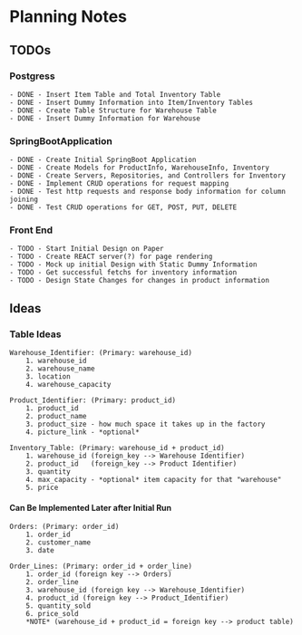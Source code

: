 # Planning Notes
## TODOs

### Postgress
    - DONE - Insert Item Table and Total Inventory Table
    - DONE - Insert Dummy Information into Item/Inventory Tables
    - DONE - Create Table Structure for Warehouse Table
    - DONE - Insert Dummy Information for Warehouse

### SpringBootApplication
    - DONE - Create Initial SpringBoot Application
    - DONE - Create Models for ProductInfo, WarehouseInfo, Inventory
    - DONE - Create Servers, Repositories, and Controllers for Inventory
    - DONE - Implement CRUD operations for request mapping
    - DONE - Test http requests and response body information for column joining
    - DONE - Test CRUD operations for GET, POST, PUT, DELETE
    
### Front End
    - TODO - Start Initial Design on Paper
    - TODO - Create REACT server(?) for page rendering
    - TODO - Mock up initial Design with Static Dummy Information
    - TODO - Get successful fetchs for inventory information
    - TODO - Design State Changes for changes in product information


## Ideas

### Table Ideas
    Warehouse_Identifier: (Primary: warehouse_id)
        1. warehouse_id
        2. warehouse_name
        3. location
        4. warehouse_capacity

    Product_Identifier: (Primary: product_id)
        1. product_id
        2. product_name
        3. product_size - how much space it takes up in the factory
        4. picture_link - *optional*

    Inventory_Table: (Primary: warehouse_id + product_id)
        1. warehouse_id (foreign_key --> Warehouse Identifier)   
        2. product_id   (foreign_key --> Product Identifier)
        3. quantity
        4. max_capacity - *optional* item capacity for that "warehouse"
        5. price

#### Can Be Implemented Later after Initial Run
    Orders: (Primary: order_id)
        1. order_id
        2. customer_name
        3. date

    Order_Lines: (Primary: order_id + order_line)
        1. order_id (foreign key --> Orders)
        2. order_line
        3. warehouse_id (foreign key --> Warehouse_Identifier)
        4. product_id (foreign key --> Product_Identifier)
        5. quantity_sold
        6. price_sold
        *NOTE* (warehouse_id + product_id = foreign key --> product table)

